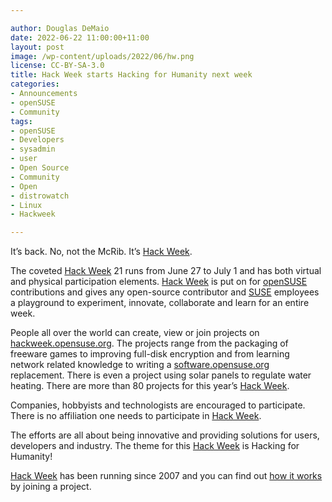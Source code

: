 ```yaml
---

author: Douglas DeMaio
date: 2022-06-22 11:00:00+11:00
layout: post
image: /wp-content/uploads/2022/06/hw.png
license: CC-BY-SA-3.0
title: Hack Week starts Hacking for Humanity next week
categories:
- Announcements
- openSUSE
- Community
tags:
- openSUSE
- Developers
- sysadmin
- user
- Open Source
- Community
- Open
- distrowatch
- Linux
- Hackweek

---
```


It’s back. No, not the McRib. It’s [Hack Week](https://hackweek.opensuse.org/). 

The coveted [Hack Week](https://hackweek.opensuse.org/) 21 runs from June 27 to July 1 and has both virtual and physical participation elements. [Hack Week](https://hackweek.opensuse.org/) is put on for [openSUSE](https://www.opensuse.org/) contributions and gives any open-source contributor and [SUSE](https://www.suse.com/) employees a playground to experiment, innovate, collaborate and learn for an entire week.

People all over the world can create, view or join projects on [hackweek.opensuse.org](https://hackweek.opensuse.org/). The projects range from the packaging of freeware games to improving full-disk encryption and from learning network related knowledge to writing a [software.opensuse.org](https://software.opensuse.org/) replacement. There is even a project using solar panels to regulate water heating. There are more than 80 projects for this year’s [Hack Week](https://hackweek.opensuse.org/). 

Companies, hobbyists and technologists are encouraged to participate. There is no affiliation one needs to participate in [Hack Week](https://hackweek.opensuse.org/). 

The efforts are all about being innovative and providing solutions for users, developers and industry. The theme for this [Hack Week](https://hackweek.opensuse.org/) is Hacking for Humanity! 

[Hack Week](https://hackweek.opensuse.org/) has been running since 2007 and  you can find out [how it works](https://hackweek.opensuse.org/faqs) by joining a project.

<meta name="openSUSE, hack week, Developers, sysadmin, user, Open Source, community, contributors, mcrib" content="HTML,CSS,XML,JavaScript">
